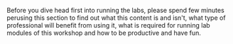 <!--
+++
title = "What and Why"
menuTitle = "Before You Begin"
date = 2019-10-10T17:22:32-04:00
weight = 1
chapter = true
+++
-->

Before you dive head first into running the labs, please spend few minutes perusing this section to find out what this content is and isn't, what type of professional will benefit from using it, what is required for running lab modules of this workshop and how to be productive and have fun.
